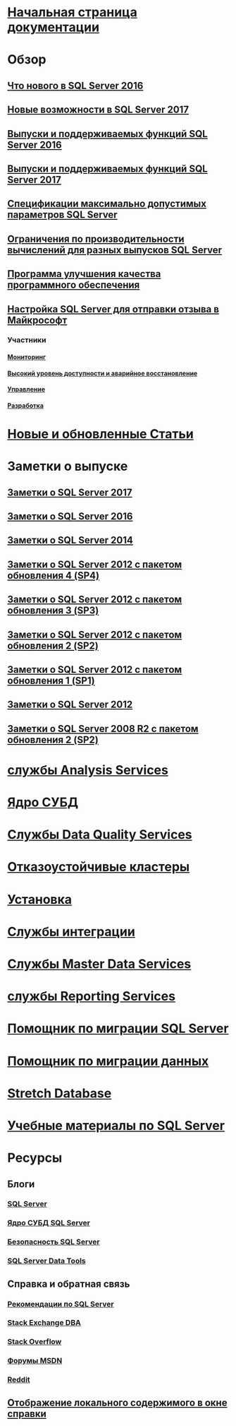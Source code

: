 # [Начальная страница документации](sql-server-technical-documentation.md)

# Обзор
## [Что нового в SQL Server 2016](what-s-new-in-sql-server-2016.md)
## [Новые возможности в SQL Server 2017](what-s-new-in-sql-server-2017.md)
## [Выпуски и поддерживаемых функций SQL Server 2016](editions-and-components-of-sql-server-2016.md)
## [Выпуски и поддерживаемых функций SQL Server 2017](editions-and-components-of-sql-server-2017.md)
## [Спецификации максимально допустимых параметров SQL Server](maximum-capacity-specifications-for-sql-server.md)
## [Ограничения по производительности вычислений для разных выпусков SQL Server](compute-capacity-limits-by-edition-of-sql-server.md)
## [Программа улучшения качества программного обеспечения](customer-experience-improvement-program-for-sql-server-data-tools.md)
## [Настройка SQL Server для отправки отзыва в Майкрософт](sql-server-customer-feedback.md)
### Участники
#### [Мониторинг](partner-monitor-sql-server.md)
#### [Высокий уровень доступности и аварийное восстановление](partner-hadr-sql-server.md)
#### [Управление](partner-management-sql-server.md)
#### [Разработка](partner-dev-sql-server.md)

# [Новые и обновленные Статьи](new-updated-sql-server.md)

# Заметки о выпуске

## [Заметки о SQL Server 2017](sql-server-2017-release-notes.md)
## [Заметки о SQL Server 2016](sql-server-2016-release-notes.md)
## [Заметки о SQL Server 2014](sql-server-2014-release-notes.md)
## [Заметки о SQL Server 2012 с пакетом обновления 4 (SP4)](sql-server-2012-sp4-release-notes.md)
## [Заметки о SQL Server 2012 с пакетом обновления 3 (SP3)](sql-server-2012-sp3-release-notes.md)
## [Заметки о SQL Server 2012 с пакетом обновления 2 (SP2)](sql-server-2012-sp2-release-notes.md)
## [Заметки о SQL Server 2012 с пакетом обновления 1 (SP1)](sql-server-2012-sp1-release-notes.md)
## [Заметки о SQL Server 2012](sql-server-2012-release-notes.md)
## [Заметки о SQL Server 2008 R2 с пакетом обновления 2 (SP2)](sql-server-2008-r2-sp2-release-notes.md)

# [службы Analysis Services](../analysis-services/analysis-services.md)
# [Ядро СУБД](../database-engine/sql-server-database-engine-overview.md)
# [Службы Data Quality Services](../data-quality-services/data-quality-services.md)
# [Отказоустойчивые кластеры](../sql-server/failover-clusters/install/sql-server-failover-cluster-installation.md)
# [Установка](../sql-server/install/planning-a-sql-server-installation.md)
# [Службы интеграции](../integration-services/sql-server-integration-services.md)
# [Службы Master Data Services](../master-data-services/master-data-services-overview-mds.md)
# [службы Reporting Services](../reporting-services/create-deploy-and-manage-mobile-and-paginated-reports.md)
# [Помощник по миграции SQL Server](../ssma/sql-server-migration-assistant.md)
# [Помощник по миграции данных](../dma/dma-overview.md)
# [Stretch Database](../sql-server/stretch-database/stretch-database.md)
# [Учебные материалы по SQL Server](tutorials-for-sql-server-2016.md)

# Ресурсы
## Блоги
### [SQL Server](https://blogs.technet.microsoft.com/dataplatforminsider/)
### [Ядро СУБД SQL Server](https://blogs.msdn.microsoft.com/sqlserverstorageengine/)
### [Безопасность SQL Server](https://blogs.msdn.microsoft.com/sqlsecurity/)
### [SQL Server Data Tools](https://blogs.msdn.microsoft.com/ssdt/)

## Справка и обратная связь
### [Рекомендации по SQL Server](https://feedback.azure.com/forums/908035-sql-server)
### [Stack Exchange DBA](https://dba.stackexchange.com/questions/tagged/sql-server)
### [Stack Overflow](http://stackoverflow.com/questions/tagged/sql-server)
### [Форумы MSDN](https://social.msdn.microsoft.com/Forums/en-US/home?category=sqlserver)
### [Reddit](https://www.reddit.com/r/SQLServer)
## [Отображение локального содержимого в окне справки](sql-server-help-installation.md)